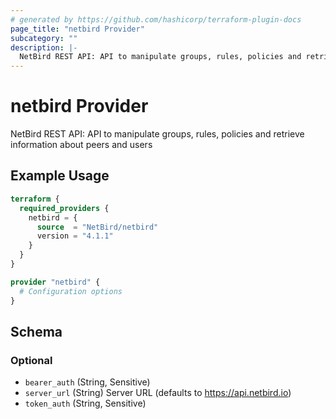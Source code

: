 ```yaml
---
# generated by https://github.com/hashicorp/terraform-plugin-docs
page_title: "netbird Provider"
subcategory: ""
description: |-
  NetBird REST API: API to manipulate groups, rules, policies and retrieve information about peers and users
---
```


# netbird Provider

NetBird REST API: API to manipulate groups, rules, policies and retrieve information about peers and users

## Example Usage

```terraform
terraform {
  required_providers {
    netbird = {
      source  = "NetBird/netbird"
      version = "4.1.1"
    }
  }
}

provider "netbird" {
  # Configuration options
}
```

<!-- schema generated by tfplugindocs -->
## Schema

### Optional

- `bearer_auth` (String, Sensitive)
- `server_url` (String) Server URL (defaults to https://api.netbird.io)
- `token_auth` (String, Sensitive)

